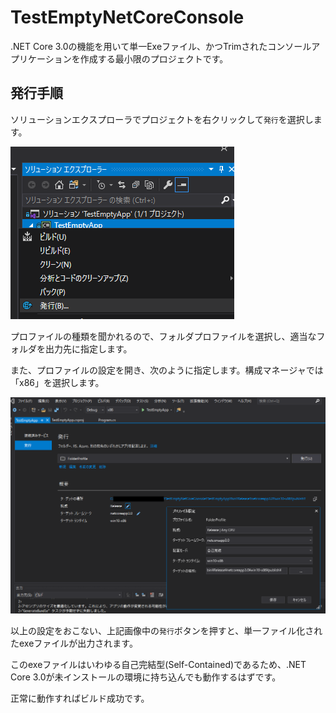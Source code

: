# TestEmptyNetCoreConsole

.NET Core 3.0の機能を用いて単一Exeファイル、かつTrimされたコンソールアプリケーションを作成する最小限のプロジェクトです。

## 発行手順

ソリューションエクスプローラでプロジェクトを右クリックして`発行`を選択します。

![img 01](./img/01_publish_process.png)

プロファイルの種類を聞かれるので、フォルダプロファイルを選択し、適当なフォルダを出力先に指定します。

また、プロファイルの設定を開き、次のように指定します。構成マネージャでは「x86」を選択します。

![img 02](./img/02_publish_profile.png)

以上の設定をおこない、上記画像中の`発行`ボタンを押すと、単一ファイル化されたexeファイルが出力されます。

このexeファイルはいわゆる自己完結型(Self-Contained)であるため、.NET Core 3.0が未インストールの環境に持ち込んでも動作するはずです。

正常に動作すればビルド成功です。
